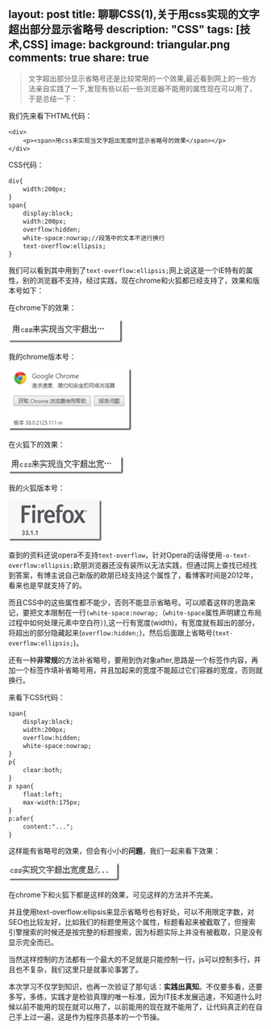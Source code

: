 layout: post
title: 聊聊CSS(1),关于用css实现的文字超出部分显示省略号
description: "CSS"
tags: [技术,CSS]
image:
  background: triangular.png
comments: true
share: true
---

>文字超出部分显示省略号还是比较常用的一个效果,最近看到网上的一些方法亲自实践了一下,发现有些以前一些浏览器不能用的属性现在可以用了，于是总结一下：

我们先来看下HTML代码：

	<div>
	    <p><span>用css来实现当文字超出宽度时显示省略号的效果</span></p>
	</div>

CSS代码：

	div{
		width:200px;
	}
	span{
		display:block;
		width:200px;
		overflow:hidden;
		white-space:nowrap;//段落中的文本不进行换行
		text-overflow:ellipsis;
	}

我们可以看到其中用到了`text-overflow:ellipsis;`网上说这是一个IE特有的属性，别的浏览器不支持，经过实践，现在chrome和火狐都已经支持了，效果和版本号如下：

在chrome下的效果：

![img](./images/article/2014-12-19/1.png)

我的chrome版本号：

![img](./images/article/2014-12-19/2.png)

在火狐下的效果：

![img](./images/article/2014-12-19/3.png)

我的火狐版本号：

![img](./images/article/2014-12-19/4.png)

查到的资料还说opera不支持`text-overflow`，针对Opera的话得使用`-o-text-overflow:ellipsis;`欧朋浏览器还没有装所以无法实践，但通过网上查找已经找到答案，有博主说自己新版的欧朋已经支持这个属性了，看博客时间是2012年，看来也是早就支持了的。

而且CSS中的这些属性都不能少，否则不能显示省略号。可以顺着这样的思路来记，要把文本限制在一行`(white-space:nowrap;`（`white-space`属性声明建立布局过程中如何处理元素中空白符）),这一行有宽度(width)，有宽度就有超出的部分，将超出的部分隐藏起来(`overflow:hidden;`)，然后后面跟上省略号(`text-overflow:ellipsis;`)。

还有一种**非常规**的方法补省略号，要用到伪对象after,思路是一个标签作内容，再加一个标签作填补省略号用，并且加起来的宽度不能超过它们容器的宽度，否则就换行。

来看下CSS代码：

	span{
		display:block;
		width:200px;
		overflow:hidden;
		white-space:nowrap;
	}
	p{
		clear:both;
	}
	p span{
		float:left;
		max-width:175px;
	}
	p:afer{
		content:"...";
	}

这样能有省略号的效果，但会有小小的**问题**，我们一起来看下效果：

![img](./images/article/2014-12-19/5.png)

在chrome下和火狐下都是这样的效果，可见这样的方法并不完美。

并且使用text-overflow:ellipsis来显示省略号也有好处，可以不用限定字数，对SEO也比较友好，比如我们的标题使用这个属性，标题看起来被截取了，但搜索引擎搜索的时候还是按完整的标题搜索，因为标题实际上并没有被截取，只是没有显示完全而已。

当然这样控制的方法都有一个最大的不足就是只能控制一行，js可以控制多行，并且也不复杂，我们这里只是就事论事罢了。


本次学习不仅学到知识，也再一次验证了那句话：**实践出真知**。不仅要多看，还要多写，多练，实践才是检验真理的唯一标准，因为IT技术发展迅速，不知道什么时候以前不能用的现在就可以用了，以前能用的现在就不能用了，让代码真正的在自己手上过一遍，这是作为程序员基本的一个节操。

